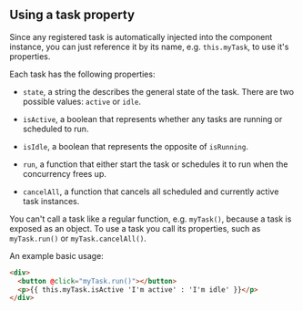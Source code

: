 
## Using a task property

Since any registered task is automatically injected into the component instance, you can just reference it by its name, e.g. `this.myTask`, to use it's properties.

Each task has the following properties:  

* `state`, a string the describes the general state of the task. There are two possible values: `active` or `idle`.

* `isActive`, a boolean that represents whether any tasks are running or scheduled to run.

* `isIdle`, a boolean that represents the opposite of `isRunning`.

* `run`, a function that either start the task or schedules it to run when the concurrency frees up.  

* `cancelAll`, a function that cancels all scheduled and currently active task instances.

<p class="warning">
  You can't call a task like a regular function, e.g. <code>myTask()</code>, because a task is exposed as an object. To use a task you call its properties, such as <code>myTask.run()</code> or <code>myTask.cancelAll()</code>.
</p>

An example basic usage:

```html
<div>
  <button @click="myTask.run()"></button>  
  <p>{{ this.myTask.isActive 'I'm active' : 'I'm idle' }}</p>
</div>

```
